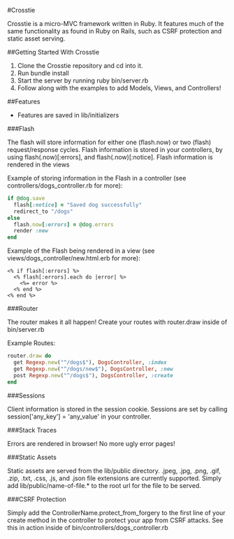 #Crosstie

Crosstie is a micro-MVC framework written in Ruby. It features much of the same functionality
as found in Ruby on Rails, such as CSRF protection and static asset serving.

##Getting Started With Crosstie

1. Clone the Crosstie repository and cd into it.
2. Run bundle install
3. Start the server by running ruby bin/server.rb
4. Follow along with the examples to add Models, Views, and Controllers!

##Features

* Features are saved in lib/initializers

###Flash

The flash will store information for either one (flash.now) or two (flash) request/response cycles.
Flash information is stored in your controllers, by using flash(.now)[:errors], and flash(.now)[:notice].
Flash information is rendered in the views

Example of storing information in the Flash in a controller (see controllers/dogs_controller.rb for more):
```ruby
if @dog.save
  flash[:notice] = "Saved dog successfully"
  redirect_to "/dogs"
else
  flash.now[:errors] = @dog.errors
  render :new
end
```

Example of the Flash being rendered in a view (see views/dogs_controller/new.html.erb for more):
```
<% if flash[:errors] %>
  <% flash[:errors].each do |error| %>
    <%= error %>
  <% end %>
<% end %>
```

###Router

The router makes it all happen! Create your routes with router.draw inside of bin/server.rb

Example Routes:
```ruby
router.draw do
  get Regexp.new("^/dogs$"), DogsController, :index
  get Regexp.new("^/dogs/new$"), DogsController, :new
  post Regexp.new("^/dogs$"), DogsController, :create
end
```

###Sessions

Client information is stored in the session cookie. Sessions are set by calling
session['any_key'] = 'any_value' in your controller.

###Stack Traces

Errors are rendered in browser! No more ugly error pages!

###Static Assets

Static assets are served from the lib/public directory. .jpeg, .jpg, .png, .gif,
.zip, .txt, .css, .js, and .json file extensions are currently supported. Simply add
lib/public/name-of-file.* to the root url for the file to be served.

###CSRF Protection

Simply add the ControllerName.protect_from_forgery to the first line of your create method in the controller to protect your app from CSRF attacks. See this in action inside of bin/controllers/dogs_controller.rb
